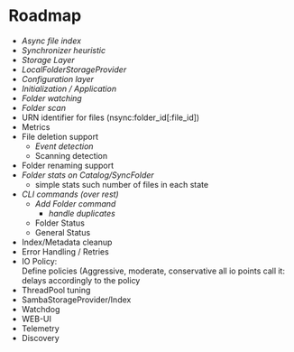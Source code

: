 # Roadmap

* _Async file index_
* _Synchronizer heuristic_
* _Storage Layer_
* _LocalFolderStorageProvider_
* _Configuration layer_
* _Initialization / Application_
* _Folder watching_
* _Folder scan_
* URN identifier for files (nsync:folder_id\[:file_id\])
* Metrics
* File deletion support
  * _Event detection_
  * Scanning detection
* Folder renaming support
* *Folder stats on Catalog/SyncFolder*
  * simple stats such number of files in each state
* _CLI commands (over rest)_
  * _Add Folder command_
    * _handle duplicates_
  * Folder Status
  * General Status
* Index/Metadata cleanup
* Error Handling / Retries
* IO Policy:  
  Define policies (Aggressive, moderate, conservative 
  all io points call it: delays accordingly to the policy
* ThreadPool tuning
* SambaStorageProvider/Index
* Watchdog
* WEB-UI
* Telemetry
* Discovery
